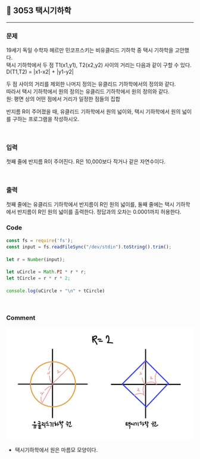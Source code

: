 ## 📮 3053 택시기하학
---

### 문제
19세기 독일 수학자 헤르만 민코프스키는 비유클리드 기하학 중 택시 기하학을 고안했다.   
택시 기하학에서 두 점 T1(x1,y1), T2(x2,y2) 사이의 거리는 다음과 같이 구할 수 있다.   
D(T1,T2) = |x1-x2| + |y1-y2|   

두 점 사이의 거리를 제외한 나머지 정의는 유클리드 기하학에서의 정의와 같다.   
따라서 택시 기하학에서 원의 정의는 유클리드 기하학에서 원의 정의와 같다.   
원: 평면 상의 어떤 점에서 거리가 일정한 점들의 집합   

반지름 R이 주어졌을 때, 유클리드 기하학에서 원의 넓이와, 택시 기하학에서 원의 넓이를 구하는 프로그램을 작성하시오.

<br />

### 입력
첫째 줄에 반지름 R이 주어진다. R은 10,000보다 작거나 같은 자연수이다.

<br />

### 출력
첫째 줄에는 유클리드 기하학에서 반지름이 R인 원의 넓이를, 둘째 줄에는 택시 기하학에서 반지름이 R인 원의 넓이를 출력한다. 정답과의 오차는 0.0001까지 허용한다.
<br />

### Code
```javascript
const fs = require('fs');
const input = fs.readFileSync("/dev/stdin").toString().trim();

let r = Number(input);

let uCircle = Math.PI * r * r;
let tCircle = r * r * 2;

console.log(uCircle + "\n" + tCircle)
```

<br />

### Comment
![3053](../images/3053.jpg)
* 택시기하학에서 원은 마름모 모양이다.